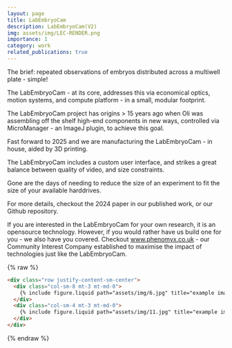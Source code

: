 ```yaml
---
layout: page
title: LabEmbryoCam
description: LabEmbryoCam(V2)
img: assets/img/LEC-RENDER.png
importance: 1
category: work
related_publications: true
---
```


The brief: repeated observations of embryos distributed across a multiwell plate - simple!

The LabEmbryoCam - at its core, addresses this via economical optics, motion systems, and compute platform - in a small, modular footprint.

The LabEmbryoCam project has origins > 15 years ago when Oli was assembling off the shelf high-end components in new ways, controlled via MicroManager - an ImageJ plugin, to achieve this goal.

Fast forward to 2025 and we are manufacturing the LabEmbryoCam - in house, aided by 3D printing. 

The LabEmbryoCam includes a custom user interface, and strikes a great balance between quality of video, and size constraints.

Gone are the days of needing to reduce the size of an experiment to fit the size of your available harddrives.

For more details, checkout the 2024 paper in our published work, or our Github repository.

If you are interested in the LabEmbryoCam for your own research, it is an opensource technology. However, if you would rather have us build one for you - we also have you covered. Checkout www.phenomyx.co.uk - our Community Interest Company established to maximise the impact of technologies just like the LabEmbryoCam.

{% raw %}

```html
<div class="row justify-content-sm-center">
  <div class="col-sm-8 mt-3 mt-md-0">
    {% include figure.liquid path="assets/img/6.jpg" title="example image" class="img-fluid rounded z-depth-1" %}
  </div>
  <div class="col-sm-4 mt-3 mt-md-0">
    {% include figure.liquid path="assets/img/11.jpg" title="example image" class="img-fluid rounded z-depth-1" %}
  </div>
</div>
```

{% endraw %}
